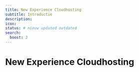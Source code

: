 ```yaml
---
title: New Experience Cloudhosting
subtitle: Introductie
description:
icon:
status: # nieuw updated outdated
search:
  boost: 2 
---
```


# New Experience Cloudhosting

